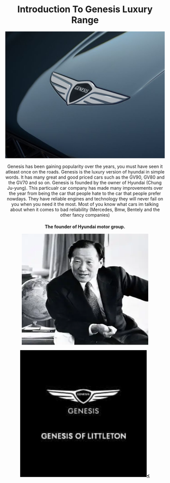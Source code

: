 <!Doctype html>
<html>
<body>
<h1 align="center"> Introduction To Genesis Luxury Range </h1>
<p align="center">
<img src="logo 3.png" width="800" height="400" />
</p>
<p align="center">
Genesis has been gaining popularity over the years, you must have seen it atleast once on the roads. Genesis is the luxury version of hyundai in simple words. It has many great and good priced cars such as the GV90, GV80 and the GV70 and so on. Genesis is founded by the owner of Hyundai (Chung Ju-yung). This particualr car company has made many improvements over the year from being the car that people hate to the car that people prefer nowdays. They have reliable engines and technology they will never fail on you when you need it the most. Most of you know what cars im talking about when it comes to bad reliability (Mercedes, Bmw, Bentely and the other fancy companies)
</P>
    <H4 align="center"> The founder of Hyundai motor group.
  <p align="center">
<img src="hyundai yea.webp" width="400" height="350" />
      
<a href="https://github.com/Ahaan578/How-Genesis-was-formed/edit/main/README.md"><img src="logo4.jpg" alt="what you want audio descriptions to call it" style="width:400px;height:400px;"><
